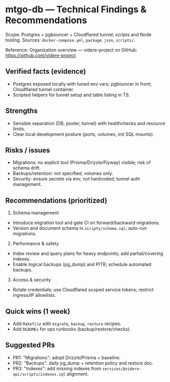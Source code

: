 # mtgo-db — Technical Findings & Recommendations

Scope: Postgres + pgbouncer + Cloudflared tunnel; scripts and Node tooling. Sources: `docker-compose.yml`, `package.json`, `scripts/`.

Reference: Organization overview — videre-project on GitHub: https://github.com/videre-project

## Verified facts (evidence)
- Postgres exposed locally with tuned env vars; pgbouncer in front; Cloudflared tunnel container.
- Scripted helpers for tunnel setup and table listing in TS.

## Strengths
- Sensible separation (DB, pooler, tunnel) with healthchecks and resource limits.
- Clear local development posture (ports, volumes, init SQL mounts).

## Risks / issues
- Migrations: no explicit tool (Prisma/Drizzle/Flyway) visible; risk of schema drift.
- Backups/retention: not specified; volumes only.
- Security: ensure secrets via env, not hardcoded; tunnel auth management.

## Recommendations (prioritized)
1) Schema management
- Introduce migration tool and gate CI on forward/backward migrations.
- Version and document schema in `scripts/schema.sql`; auto-run migrations.

2) Performance & safety
- Index review and query plans for heavy endpoints; add partial/covering indexes.
- Enable logical backups (pg_dump) and PITR; schedule automated backups.

3) Access & security
- Rotate credentials; use Cloudflared scoped service tokens; restrict ingress/IP allowlists.

## Quick wins (1 week)
- Add `Makefile` with `migrate`, `backup`, `restore` recipes.
- Add `READMEs` for ops runbooks (backup/restore/checks).

## Suggested PRs
- PR1: "Migrations": adopt Drizzle/Prisma + baseline.
- PR2: "Backups": daily pg_dump + retention policy and restore doc.
- PR3: "Indexes": add missing indexes from `services/@videre-api/scripts/indexes.sql` alignment.

